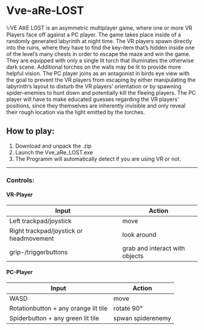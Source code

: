 # Vve-aRe-LOST

𝕍VE AℝE LOST is an asymmetric multiplayer game, where one or more VR Players face off against a PC player.
The game takes place inside of a randomly generated labyrinth at night time. The VR players spawn directly into the ruins, where they have to find the key-item that’s hidden inside one of the level’s many chests in order to escape the maze and win the game. They are equipped with only a single lit torch that illuminates the otherwise dark scene. Additional torches on the walls may be lit to provide more helpful vision.
The PC player joins as an antagonist in birds eye view with the goal to prevent the VR players from escaping by either manipulating the labyrinth’s layout to disturb the VR players’ orientation or by spawning spider-enemies to hunt down and potentially kill the fleeing players. The PC player will have to make educated guesses regarding the VR players’ positions, since they themselves are inherently invisible and only reveal their rough location via the light emitted by the torches.

## How to play:

1. Download and unpack the .zip
2. Launch the Vve_aRe_LOST.exe
3. The Programm will automatically detect if you are using VR or not.
------------------------------------------------------------------------
### Controls:
#### VR-Player
| Input | Action|
|------------------------|------|
| Left trackpad/joystick | move |
|Right trackpad/joystick or headmovement|  look around |
|grip-/triggerbuttons | grab and interact with objects|

#### PC-Player
| Input | Action|
|-------|-------|
|WASD | move |
|Rotationbutton + any orange lit tile | rotate 90° |
|Spiderbutton + any green lit tile | spwan spiderenemy|




